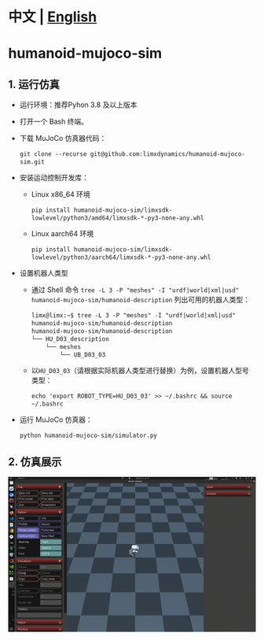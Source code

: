 # 中文 | [English](README.md)

# humanoid-mujoco-sim

## 1. 运行仿真

- 运行环境：推荐Pyhon 3.8 及以上版本

- 打开一个 Bash 终端。

- 下载 MuJoCo 仿真器代码：

  ```
  git clone --recurse git@github.com:limxdynamics/humanoid-mujoco-sim.git
  ```

- 安装运动控制开发库：

  - Linux x86_64 环境

    ```
    pip install humanoid-mujoco-sim/limxsdk-lowlevel/python3/amd64/limxsdk-*-py3-none-any.whl
    ```

  - Linux aarch64 环境

    ```
    pip install humanoid-mujoco-sim/limxsdk-lowlevel/python3/aarch64/limxsdk-*-py3-none-any.whl
    ```

- 设置机器人类型

  - 通过 Shell 命令 `tree -L 3 -P "meshes" -I "urdf|world|xml|usd" humanoid-mujoco-sim/humanoid-description` 列出可用的机器人类型：

    ```
    limx@limx:~$ tree -L 3 -P "meshes" -I "urdf|world|xml|usd" humanoid-mujoco-sim/humanoid-description
    humanoid-mujoco-sim/humanoid-description
    └── HU_D03_description
        └── meshes
            └── UB_D03_03
    
    ```
    
  - 以`HU_D03_03`（请根据实际机器人类型进行替换）为例，设置机器人型号类型：
  
    ```
    echo 'export ROBOT_TYPE=HU_D03_03' >> ~/.bashrc && source ~/.bashrc
    ```
  
- 运行 MuJoCo 仿真器：

  ```
  python humanoid-mujoco-sim/simulator.py
  ```

## 2. 仿真展示

![](doc/simulator.gif)
